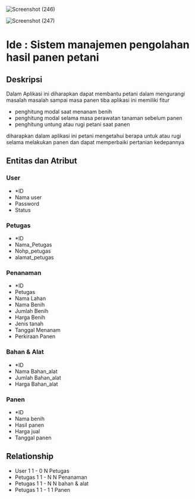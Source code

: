 ![Screenshot (246)](https://user-images.githubusercontent.com/100655814/158736190-611a8a10-c283-4f0c-9b5f-4799105cd5b2.png)

![Screenshot (247)](https://user-images.githubusercontent.com/100655814/159105430-3c0e25e6-c9c0-48ed-8ae0-7ca376bd87e0.png)


# Ide : Sistem manajemen pengolahan hasil panen petani

## Deskripsi
Dalam Aplikasi ini diharapkan dapat membantu petani dalam mengurangi masalah masalah sampai masa panen tiba 
aplikasi ini memiliki fitur 
- penghitung modal saat menanam benih 
- penghitung modal selama masa perawatan tanaman sebelum panen 
- penghitung untung atau rugi petani saat panen

diharapkan dalam aplikasi ini petani mengetahui berapa untuk atau rugi selama melakukan panen dan dapat memperbaiki pertanian kedepannya

## Entitas dan Atribut

### User
- \*ID
- Nama user
- Password
- Status

### Petugas
- \*ID
- Nama_Petugas
- Nohp_petugas
- alamat_petugas

### Penanaman
- \*ID
- Petugas
- Nama Lahan
- Nama Benih
- Jumlah Benih
- Harga Benih
- Jenis tanah
- Tanggal Menanam
- Perkiraan Panen

### Bahan & Alat
- \*ID
- Nama Bahan_alat
- Jumlah Bahan_alat
- Harga Bahan_alat

### Panen
- \*ID
- Nama benih
- Hasil panen 
- Harga jual
- Tanggal panen

## Relationship
- User 1 1 - 0 N Petugas
- Petugas 1 1 - N N Penanaman
- Petugas 1 1 - N N bahan & alat
- Petugas 1 1 - 1 1 Panen




